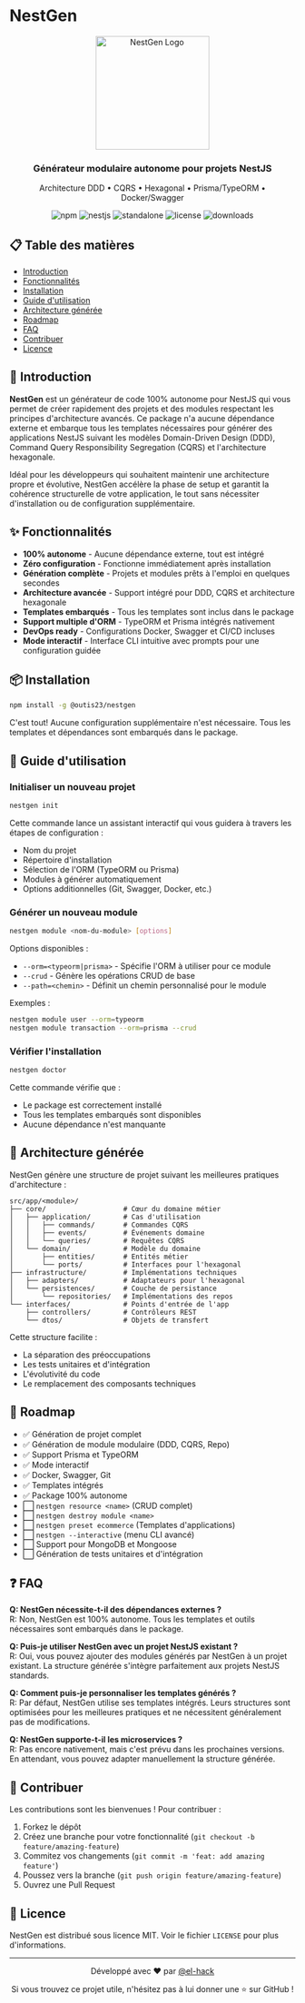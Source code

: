 # NestGen

<div align="center">
  <img src="https://raw.githubusercontent.com/outis23/nestgen-js/main/assets/logo.png" alt="NestGen Logo" width="200" />
  <h3>Générateur modulaire autonome pour projets NestJS</h3>
  <p>Architecture DDD • CQRS • Hexagonal • Prisma/TypeORM • Docker/Swagger</p>

  ![npm](https://img.shields.io/npm/v/@outis23/nestgen?color=crimson&style=for-the-badge)
  ![nestjs](https://img.shields.io/badge/NestJS-Scaffolded-red?style=for-the-badge&logo=nestjs)
  ![standalone](https://img.shields.io/badge/100%25-Autonome-brightgreen?style=for-the-badge)
  ![license](https://img.shields.io/npm/l/@outis23/nestgen?color=blue&style=for-the-badge)
  ![downloads](https://img.shields.io/npm/dm/@outis23/nestgen?color=green&style=for-the-badge)
</div>

## 📋 Table des matières

- [Introduction](#-introduction)
- [Fonctionnalités](#-fonctionnalités)
- [Installation](#-installation)
- [Guide d'utilisation](#-guide-dutilisation)
- [Architecture générée](#-architecture-générée)
- [Roadmap](#-roadmap)
- [FAQ](#-faq)
- [Contribuer](#-contribuer)
- [Licence](#-licence)

## 🚀 Introduction

**NestGen** est un générateur de code 100% autonome pour NestJS qui vous permet de créer rapidement des projets et des modules respectant les principes d'architecture avancés. Ce package n'a aucune dépendance externe et embarque tous les templates nécessaires pour générer des applications NestJS suivant les modèles Domain-Driven Design (DDD), Command Query Responsibility Segregation (CQRS) et l'architecture hexagonale.

Idéal pour les développeurs qui souhaitent maintenir une architecture propre et évolutive, NestGen accélère la phase de setup et garantit la cohérence structurelle de votre application, le tout sans nécessiter d'installation ou de configuration supplémentaire.

## ✨ Fonctionnalités

- **100% autonome** - Aucune dépendance externe, tout est intégré
- **Zéro configuration** - Fonctionne immédiatement après installation
- **Génération complète** - Projets et modules prêts à l'emploi en quelques secondes
- **Architecture avancée** - Support intégré pour DDD, CQRS et architecture hexagonale
- **Templates embarqués** - Tous les templates sont inclus dans le package
- **Support multiple d'ORM** - TypeORM et Prisma intégrés nativement
- **DevOps ready** - Configurations Docker, Swagger et CI/CD incluses
- **Mode interactif** - Interface CLI intuitive avec prompts pour une configuration guidée

## 📦 Installation

```bash
npm install -g @outis23/nestgen
```

C'est tout! Aucune configuration supplémentaire n'est nécessaire. Tous les templates et dépendances sont embarqués dans le package.

## 🔧 Guide d'utilisation

### Initialiser un nouveau projet

```bash
nestgen init
```

Cette commande lance un assistant interactif qui vous guidera à travers les étapes de configuration :
- Nom du projet
- Répertoire d'installation
- Sélection de l'ORM (TypeORM ou Prisma)
- Modules à générer automatiquement
- Options additionnelles (Git, Swagger, Docker, etc.)

### Générer un nouveau module

```bash
nestgen module <nom-du-module> [options]
```

Options disponibles :
- `--orm=<typeorm|prisma>` - Spécifie l'ORM à utiliser pour ce module
- `--crud` - Génère les opérations CRUD de base
- `--path=<chemin>` - Définit un chemin personnalisé pour le module

Exemples :
```bash
nestgen module user --orm=typeorm
nestgen module transaction --orm=prisma --crud
```

### Vérifier l'installation

```bash
nestgen doctor
```

Cette commande vérifie que :
- Le package est correctement installé
- Tous les templates embarqués sont disponibles
- Aucune dépendance n'est manquante

## 📁 Architecture générée

NestGen génère une structure de projet suivant les meilleures pratiques d'architecture :

```
src/app/<module>/
├── core/                   # Cœur du domaine métier
│   ├── application/        # Cas d'utilisation
│   │   ├── commands/       # Commandes CQRS
│   │   ├── events/         # Événements domaine
│   │   └── queries/        # Requêtes CQRS
│   └── domain/             # Modèle du domaine
│       ├── entities/       # Entités métier
│       └── ports/          # Interfaces pour l'hexagonal
├── infrastructure/         # Implémentations techniques
│   ├── adapters/           # Adaptateurs pour l'hexagonal
│   └── persistences/       # Couche de persistance
│       └── repositories/   # Implémentations des repos
└── interfaces/             # Points d'entrée de l'app
    ├── controllers/        # Contrôleurs REST
    └── dtos/               # Objets de transfert
```

Cette structure facilite :
- La séparation des préoccupations
- Les tests unitaires et d'intégration
- L'évolutivité du code
- Le remplacement des composants techniques

## 🔮 Roadmap

- ✅ Génération de projet complet
- ✅ Génération de module modulaire (DDD, CQRS, Repo)
- ✅ Support Prisma et TypeORM
- ✅ Mode interactif
- ✅ Docker, Swagger, Git
- ✅ Templates intégrés
- ✅ Package 100% autonome
- ⬜ `nestgen resource <name>` (CRUD complet)
- ⬜ `nestgen destroy module <name>`
- ⬜ `nestgen preset ecommerce` (Templates d'applications)
- ⬜ `nestgen --interactive` (menu CLI avancé)
- ⬜ Support pour MongoDB et Mongoose
- ⬜ Génération de tests unitaires et d'intégration

## ❓ FAQ

**Q: NestGen nécessite-t-il des dépendances externes ?**  
R: Non, NestGen est 100% autonome. Tous les templates et outils nécessaires sont embarqués dans le package.

**Q: Puis-je utiliser NestGen avec un projet NestJS existant ?**  
R: Oui, vous pouvez ajouter des modules générés par NestGen à un projet existant. La structure générée s'intègre parfaitement aux projets NestJS standards.

**Q: Comment puis-je personnaliser les templates générés ?**  
R: Par défaut, NestGen utilise ses templates intégrés. Leurs structures sont optimisées pour les meilleures pratiques et ne nécessitent généralement pas de modifications.

**Q: NestGen supporte-t-il les microservices ?**  
R: Pas encore nativement, mais c'est prévu dans les prochaines versions. En attendant, vous pouvez adapter manuellement la structure générée.

## 👥 Contribuer

Les contributions sont les bienvenues ! Pour contribuer :

1. Forkez le dépôt
2. Créez une branche pour votre fonctionnalité (`git checkout -b feature/amazing-feature`)
3. Commitez vos changements (`git commit -m 'feat: add amazing feature'`)
4. Poussez vers la branche (`git push origin feature/amazing-feature`)
5. Ouvrez une Pull Request

<!-- Veuillez consulter le fichier `CONTRIBUTING.md` pour plus de détails. -->

## 📄 Licence

NestGen est distribué sous licence MIT. Voir le fichier `LICENSE` pour plus d'informations.

---

<div align="center">
  <p>Développé avec ❤️ par <a href="https://github.com/el-hack">@el-hack</a></p>
  <p>Si vous trouvez ce projet utile, n'hésitez pas à lui donner une ⭐️ sur GitHub !</p>
</div>